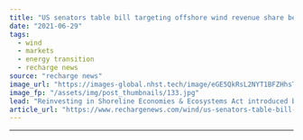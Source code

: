 ```yaml
---
title: "US senators table bill targeting offshore wind revenue share between Feds and states"
date: "2021-06-29"
tags: 
  - wind
  - markets
  - energy transition
  - recharge news
source: "recharge news"
image_url: "https://images-global.nhst.tech/image/eGE5QkRsL2NYT1BFZHhsTnJsQ1RKVkc1bDA4TmVYTTVyRkNCb01DRnNHUT0=/nhst/binary/53ee8167cf51648fc28608eda9bf243e"
image_fp: "/assets/img/post_thumbnails/133.jpg"
lead: "Reinvesting in Shoreline Economies & Ecosystems Act introduced by Louisiana and Rhode Island representatives would channel money into coastal protection and climate resilience"
article_url: "https://www.rechargenews.com/wind/us-senators-table-bill-targeting-offshore-wind-revenue-share-between-feds-and-states/2-1-1032045"
---
```


---
